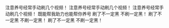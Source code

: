 注意养号经常手动刷几个视频！
注意养号经常手动刷几个视频！
注意养号经常手动刷几个视频！
既能帮我助力也能帮你养号
刷了不一定黑 不刷一定黑！
刷了不一定黑 不刷一定黑！
刷了不一定黑 不刷一定黑！

